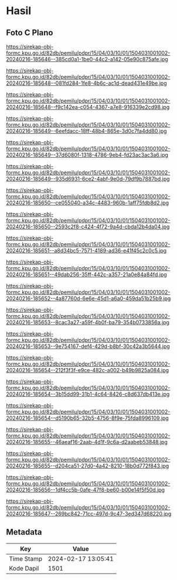 # Hasil

## Foto C Plano

https://sirekap-obj-formc.kpu.go.id/82db/pemilu/pdpr/15/04/03/10/01/1504031001002-20240216-185646--385cd0a1-1be0-44c2-a142-05e90c875afe.jpg

https://sirekap-obj-formc.kpu.go.id/82db/pemilu/pdpr/15/04/03/10/01/1504031001002-20240216-185648--081fd284-1fe8-4b6c-ac1d-dead431e49be.jpg

https://sirekap-obj-formc.kpu.go.id/82db/pemilu/pdpr/15/04/03/10/01/1504031001002-20240216-185648--f9c142ea-c054-4367-a7e8-916339e2cd98.jpg

https://sirekap-obj-formc.kpu.go.id/82db/pemilu/pdpr/15/04/03/10/01/1504031001002-20240216-185649--6eefdacc-18ff-48b4-865e-3d0c7fa4dd80.jpg

https://sirekap-obj-formc.kpu.go.id/82db/pemilu/pdpr/15/04/03/10/01/1504031001002-20240216-185649--37d6080f-1318-4786-9eb4-fd23ac3ac3a6.jpg

https://sirekap-obj-formc.kpu.go.id/82db/pemilu/pdpr/15/04/03/10/01/1504031001002-20240216-185649--935d6931-6ce2-4abf-9e0d-79df9b7887bd.jpg

https://sirekap-obj-formc.kpu.go.id/82db/pemilu/pdpr/15/04/03/10/01/1504031001002-20240216-185650--ce055040-a34c-4483-960b-1aff75fdb8d2.jpg

https://sirekap-obj-formc.kpu.go.id/82db/pemilu/pdpr/15/04/03/10/01/1504031001002-20240216-185650--2593c2f8-c424-4f72-9a4d-cbda12b4da04.jpg

https://sirekap-obj-formc.kpu.go.id/82db/pemilu/pdpr/15/04/03/10/01/1504031001002-20240216-185651--a8d34bc5-7571-4189-ad36-e41f45c2c0c5.jpg

https://sirekap-obj-formc.kpu.go.id/82db/pemilu/pdpr/15/04/03/10/01/1504031001002-20240216-185651--49dab256-35ff-442c-a357-21a0e84a84fd.jpg

https://sirekap-obj-formc.kpu.go.id/82db/pemilu/pdpr/15/04/03/10/01/1504031001002-20240216-185652--4a87760d-6e6e-45d1-a6a0-459da51b25b9.jpg

https://sirekap-obj-formc.kpu.go.id/82db/pemilu/pdpr/15/04/03/10/01/1504031001002-20240216-185653--8cac3a27-a59f-4b0f-ba79-354b0733856a.jpg

https://sirekap-obj-formc.kpu.go.id/82db/pemilu/pdpr/15/04/03/10/01/1504031001002-20240216-185653--9e754167-def4-429d-b8bf-30c42a3b5644.jpg

https://sirekap-obj-formc.kpu.go.id/82db/pemilu/pdpr/15/04/03/10/01/1504031001002-20240216-185654--212f3f3f-e9ce-482c-a002-b49b9825a084.jpg

https://sirekap-obj-formc.kpu.go.id/82db/pemilu/pdpr/15/04/03/10/01/1504031001002-20240216-185654--3b15dd99-31b1-4c64-8426-c8d637db413e.jpg

https://sirekap-obj-formc.kpu.go.id/82db/pemilu/pdpr/15/04/03/10/01/1504031001002-20240216-185654--d5190b65-32b5-4756-8f9e-75fda8996109.jpg

https://sirekap-obj-formc.kpu.go.id/82db/pemilu/pdpr/15/04/03/10/01/1504031001002-20240216-185655--46aeaf16-2aab-4d1f-9c6a-d2aabeb53848.jpg

https://sirekap-obj-formc.kpu.go.id/82db/pemilu/pdpr/15/04/03/10/01/1504031001002-20240216-185655--d204ca51-27d0-4a42-8210-18b0d772f843.jpg

https://sirekap-obj-formc.kpu.go.id/82db/pemilu/pdpr/15/04/03/10/01/1504031001002-20240216-185656--1df4cc5b-0afe-47f8-be60-b00e14f5f50d.jpg

https://sirekap-obj-formc.kpu.go.id/82db/pemilu/pdpr/15/04/03/10/01/1504031001002-20240216-185647--269bc842-71cc-497d-9c47-3ed347d68220.jpg


## Metadata

| Key        | Value               |
| ---------- | ------------------- |
| Time Stamp | 2024-02-17 13:05:41 |
| Kode Dapil | 1501                |




